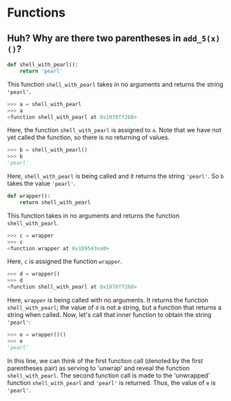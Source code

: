 # Functions

## Huh? Why are there two parentheses in `add_5(x)()`?

```python
def shell_with_pearl():
    return 'pearl'
```

This function `shell_with_pearl` takes in no arguments and returns the string `'pearl'`.

```python
>>> a = shell_with_pearl
>>> a
<function shell_with_pearl at 0x1078ff268>
```

Here, the function `shell_with_pearl` is assigned to `a`.
Note that we have not yet called the function, so there is no returning of values.

```python
>>> b = shell_with_pearl()
>>> b
'pearl'
```

Here, `shell_with_pearl` is being called and it returns the string `'pearl'`.
So `b` takes the value `'pearl'`.

```python
def wrapper():
    return shell_with_pearl
```

This function takes in no arguments and returns the function `shell_with_pearl`.

```python
>>> c = wrapper
>>> c
<function wrapper at 0x109543ea0>
```

Here, `c` is assigned the function `wrapper`.

```python
>>> d = wrapper()
>>> d
<function shell_with_pearl at 0x1078ff268>
```

Here, `wrapper` is being called with no arguments. It returns the function `shell_with_pearl`;
the value of `d` is not a string, but a function that returns a string when called.
Now, let's call that inner function to obtain the string `'pearl'`:

```python
>>> e = wrapper()()
>>> e
'pearl'
```

In this line, we can think of the first function call (denoted by the first parentheses pair) as serving to 'unwrap' and reveal the function `shell_with_pearl`. The second function call is made to the 'unwrapped' function `shell_with_pearl` and `'pearl'` is returned. Thus, the value of `e` is `'pearl'`.
